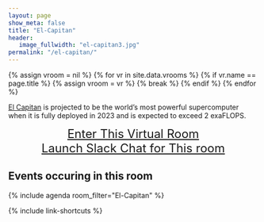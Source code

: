 ```yaml
---
layout: page
show_meta: false
title: "El-Capitan"
header:
   image_fullwidth: "el-capitan3.jpg"
permalink: "/el-capitan/"
---
```

{% assign vroom = nil %}
{% for vr in site.data.vrooms %}
  {% if vr.name == page.title %}
    {% assign vroom = vr %}
    {% break %}
  {% endif %}
{% endfor %}

[El Capitan]({{vroom.webinfo}}) is projected to be the world’s most powerful supercomputer when it is
fully deployed in 2023 and is expected to exceed 2 exaFLOPS.

<center style="font-size:24px"><a href="{{vroom.zoom_link}}">Enter This Virtual Room</a></center>
<center style="font-size:24px"><a href="{{vroom.slack}}">Launch Slack Chat for This room</a></center>

## Events occuring in this room

{% include agenda room_filter="El-Capitan" %}

{% include link-shortcuts %}
